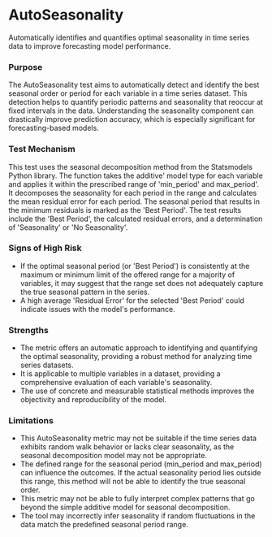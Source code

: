 # AutoSeasonality

Automatically identifies and quantifies optimal seasonality in time series data to improve forecasting model
performance.

### Purpose

The AutoSeasonality test aims to automatically detect and identify the best seasonal order or period for each
variable in a time series dataset. This detection helps to quantify periodic patterns and seasonality that reoccur
at fixed intervals in the data. Understanding the seasonality component can drastically improve prediction
accuracy, which is especially significant for forecasting-based models.

### Test Mechanism

This test uses the seasonal decomposition method from the Statsmodels Python library. The function takes the
additive' model type for each variable and applies it within the prescribed range of 'min_period' and
max_period'. It decomposes the seasonality for each period in the range and calculates the mean residual error for
each period. The seasonal period that results in the minimum residuals is marked as the 'Best Period'. The test
results include the 'Best Period', the calculated residual errors, and a determination of 'Seasonality' or 'No
Seasonality'.

### Signs of High Risk

- If the optimal seasonal period (or 'Best Period') is consistently at the maximum or minimum limit of the offered
range for a majority of variables, it may suggest that the range set does not adequately capture the true seasonal
pattern in the series.
- A high average 'Residual Error' for the selected 'Best Period' could indicate issues with the model's performance.

### Strengths

- The metric offers an automatic approach to identifying and quantifying the optimal seasonality, providing a
robust method for analyzing time series datasets.
- It is applicable to multiple variables in a dataset, providing a comprehensive evaluation of each variable's
seasonality.
- The use of concrete and measurable statistical methods improves the objectivity and reproducibility of the model.

### Limitations

- This AutoSeasonality metric may not be suitable if the time series data exhibits random walk behavior or lacks
clear seasonality, as the seasonal decomposition model may not be appropriate.
- The defined range for the seasonal period (min_period and max_period) can influence the outcomes. If the actual
seasonality period lies outside this range, this method will not be able to identify the true seasonal order.
- This metric may not be able to fully interpret complex patterns that go beyond the simple additive model for
seasonal decomposition.
- The tool may incorrectly infer seasonality if random fluctuations in the data match the predefined seasonal
period range.
